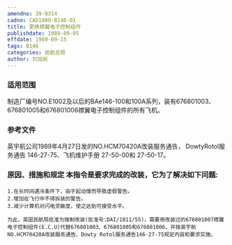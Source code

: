 ```yaml
---
amendno: 39-0314
cadno: CAD1989-B146-01
title: 更换襟翼电子控制组件
publishdate: 1989-09-05
effdate: 1989-09-15
tags: B146
categories: 民航总局
author: 刘加祯
---
```


### 适用范围 
制造厂编号NO.E1002及以后的BAe146-100和100A系列，装有676801003、676801005和676801006襟翼电子控制组件的所有飞机。

<!--more-->
### 参考文件
英宇航公司1989年4月27日发的NO.HCM70420A改装服务通告， DowtyRotol服务通告 146-27-75、飞机维护手册 27-50-00和 27-50-17。

### 原因、措施和规定     本指令是要求完成的改装，它为了解决如下问题: 
    1.在长时间遇冷条件下，由于起动慢而导致虚假警告。 
    2.增加在飞行中不得拆装的警告。 
    3.减少计算机对闪电灵敏度，使之达到可接受水平。 

    为此，英国民航局批准为强制改装(批准号:DAI/1011/55)，需要用改装过的676801007襟翼电子控制组件(E.C.U)代替676801003、676801005和676801006，并按英宇航NO.HCM70420A改装服务通告、Dowty Rotol服务通告146-27-75规定内容和要求实施。
